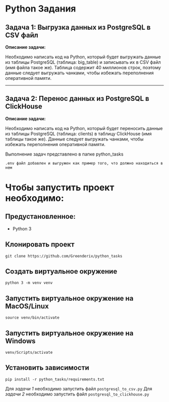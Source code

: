 # Python Задания
## Задача 1: Выгрузка данных из PostgreSQL в CSV файл

**Описание задачи:**

Необходимо написать код на Python, который будет выгружать данные из таблицы PostgreSQL (таблица: big_table) и записывать их в CSV файл (имя файла такое же). Таблица содержит 40 миллионов строк, поэтому данные следует выгружать чанками, чтобы избежать переполнения оперативной памяти.

---

## Задача 2: Перенос данных из PostgreSQL в ClickHouse

**Описание задачи:**

Необходимо написать код на Python, который будет переносить данные из таблицы PostgreSQL (таблица: clients) в таблицу ClickHouse (имя таблицы такое же). Данные следует выгружать чанками, чтобы избежать переполнения оперативной памяти.

Выполнение задач представлено в папке python_tasks

```.env файл добавлен и выгружен как пример того, что должно находиться в нем```

# Чтобы запустить проект необходимо:

## Предустановленное:

- Python 3

## Клонировать проект

```
git clone https://github.com/Greenderix/python_tasks
```
## Создать виртуальное окружение

```
python 3 -m venv venv
```
## Запустить виртуальное окружение на MacOS/Linux

```
source venv/bin/activate
```
## Запустить виртуальное окружение на Windows

```
venv/Scripts/activate
```

## Установить зависимости

```
pip install -r python_tasks/requirements.txt
```
Для *задачи 1* необходимо запустить файл ```postgresql_to_csv.py```
Для *задачи 2* необходимо запустить файл ```postgresql_to_clickhouse.py```
